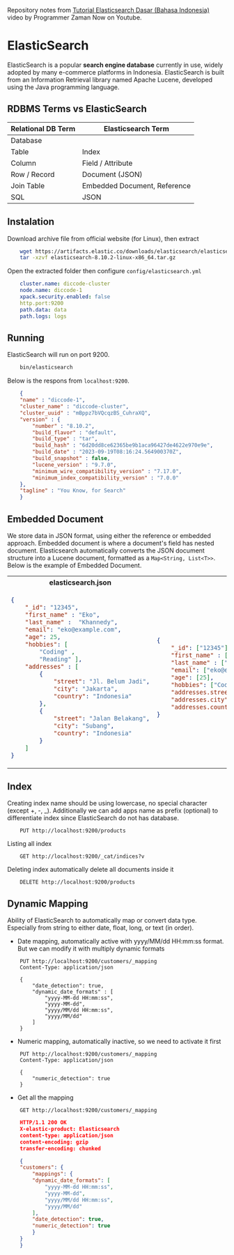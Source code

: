 Repository notes from [Tutorial Elasticsearch Dasar (Bahasa Indonesia)](https://youtu.be/JfW7tg0yWsc?si=-WyReWV3ZBTCBFfC) video by Programmer Zaman Now on Youtube.

# ElasticSearch
ElasticSearch is a popular **search engine database** currently in use, widely adopted by many e-commerce platforms in Indonesia. ElasticSearch is built from an Information Retrieval library named Apache Lucene, developed using the Java programming language.

## RDBMS Terms vs ElasticSearch
| Relational DB Term | Elasticsearch Term |
|--------------------|--------------------|
| Database           |                    |
| Table              |   Index |
| Column             | Field / Attribute  |
| Row / Record       | Document (JSON)    |
| Join Table         | Embedded Document, Reference |
| SQL                | JSON |

## Instalation
Download archive file from official website (for Linux), then extract
```bash
    wget https://artifacts.elastic.co/downloads/elasticsearch/elasticsearch-8.10.2-linux-x86_64.tar.gz
    tar -xzvf elasticsearch-8.10.2-linux-x86_64.tar.gz
```

Open the extracted folder then configure `config/elasticsearch.yml`
```yml
    cluster.name: diccode-cluster
    node.name: diccode-1
    xpack.security.enabled: false
    http.port:9200
    path.data: data
    path.logs: logs
```

## Running
ElasticSearch will run on port 9200.
```bash
    bin/elasticsearch
```
Below is the respons from `localhost:9200`.
```JSON
    {
    "name" : "diccode-1",
    "cluster_name" : "diccode-cluster",
    "cluster_uuid" : "mBppz7bVQcqzBS_CuhraXQ",
    "version" : {
        "number" : "8.10.2",
        "build_flavor" : "default",
        "build_type" : "tar",
        "build_hash" : "6d20dd8ce62365be9b1aca96427de4622e970e9e",
        "build_date" : "2023-09-19T08:16:24.564900370Z",
        "build_snapshot" : false,
        "lucene_version" : "9.7.0",
        "minimum_wire_compatibility_version" : "7.17.0",
        "minimum_index_compatibility_version" : "7.0.0"
    },
    "tagline" : "You Know, for Search"
    }
```

## Embedded Document
We store data in JSON format, using either the reference or embedded approach. Embedded document is where a document's field has nested document. Elasticsearch automatically converts the JSON document structure into a Lucene document, formatted as a `Map<String, List<T>>`. Below is the example of Embedded Document.

<table>
<tr>
<th>elasticsearch.json</th>
<th>lucene.doc</th>
</tr>

<tr>
<td>

```json
{
    "_id": "12345",
    "first_name" : "Eko",
    "last_name" :  "Khannedy",
    "email": "eko@example.com",
    "age": 25,
    "hobbies": [
        "Coding" ,
        "Reading" ],
    "addresses" : [
        {
            "street": "Jl. Belum Jadi",
            "city": "Jakarta",
            "country": "Indonesia"
        },
        {
            "street": "Jalan Belakang",
            "city": "Subang",
            "country": "Indonesia"
        }
    ]
}
```
</td>
<td>

```json
{
    "_id": ["12345"],
    "first_name" : ["Eko"],
    "last_name" : ["Khannedy"],
    "email": ["eko@example.com" ],
    "age": [25],
    "hobbies": ["Coding", "Reading"],
    "addresses.street": ["Jl. Belum Jadi", "Jalan Belakang"],
    "addresses.city" : ["Jakarta", "Subang"],
    "addresses.country": ["Indonesia"]
}
```

</td>
</tr>
</table>

## Index
Creating index name should be using lowercase, no special character (except +, -, _). Additionally we can add apps name as prefix (optional) to differentiate index since ElasticSearch do not has database.
```http
    PUT http://localhost:9200/products
```

Listing all index
```http
    GET http://localhost:9200/_cat/indices?v
```
Deleting index automatically delete all documents inside it
```http
    DELETE http://localhost:9200/products
```

## Dynamic Mapping
Ability of ElasticSearch to automatically map or convert data type. Especially from string to either date, float, long, or text (in order).

- Date mapping, automatically active with yyyy/MM/dd HH:mm:ss format. But we can modify it with multiply dynamic formats
```http
    PUT http://localhost:9200/customers/_mapping
    Content-Type: application/json

    {
        "date_detection": true,
        "dynamic_date_formats" : [
            "yyyy-MM-dd HH:mm:ss",
            "yyyy-MM-dd",
            "yyyy/MM/dd HH:mm:ss",
            "yyyy/MM/dd"
        ]
    }
```
- Numeric mapping, automatically inactive, so we need to activate it first
```http
    PUT http://localhost:9200/customers/_mapping
    Content-Type: application/json

    {
        "numeric_detection": true
    }
```
- Get all the mapping
```http
    GET http://localhost:9200/customers/_mapping
```
```json
    HTTP/1.1 200 OK
    X-elastic-product: Elasticsearch
    content-type: application/json
    content-encoding: gzip
    transfer-encoding: chunked

    {
    "customers": {
        "mappings": {
        "dynamic_date_formats": [
            "yyyy-MM-dd HH:mm:ss",
            "yyyy-MM-dd",
            "yyyy/MM/dd HH:mm:ss",
            "yyyy/MM/dd"
        ],
        "date_detection": true,
        "numeric_detection": true
        }
    }
    }
```